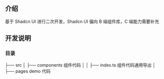 ## 介绍

基于 Shadcn UI 进行二次开发，Shadcn UI 偏向 B 端组件库，C 端能力需要补充

## 开发说明

### 目录

├── src
│ ├── components 组件代码
│ │ ├── index.ts 组件代码通用导出
│ ├── pages demo 代码
